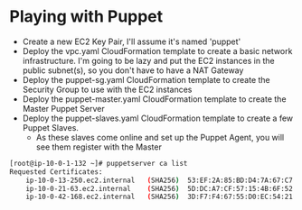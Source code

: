 # Playing with Puppet

- Create a new EC2 Key Pair, I'll assume it's named 'puppet'
- Deploy the vpc.yaml CloudFormation template to create a basic network infrastructure.  I'm going to be lazy and put the EC2 instances in the public subnet(s), so you don't have to have a NAT Gateway
- Deploy the puppet-sg.yaml CloudFormation template to create the Security Group to use with the EC2 instances
- Deploy the puppet-master.yaml CloudFormation template to create the Master Puppet Server
- Deploy the puppet-slaves.yaml CloudFormation template to create a few Puppet Slaves.
  - As these slaves come online and set up the Puppet Agent, you will see them register with the Master

```bash
[root@ip-10-0-1-132 ~]# puppetserver ca list
Requested Certificates:
    ip-10-0-13-250.ec2.internal   (SHA256)  53:EF:2A:85:BD:D4:7A:67:C7:F3:F8:0B:F6:C5:13:11:BD:39:B0:CC:96:FC:14:DA:8C:88:9D:E4:48:7A:D0:6F
    ip-10-0-21-63.ec2.internal    (SHA256)  5D:DC:A7:CF:57:15:4B:6F:52:B9:C4:2E:88:54:BA:2C:89:CA:70:42:58:53:18:97:54:AE:86:0F:99:00:18:87
    ip-10-0-42-168.ec2.internal   (SHA256)  3D:F7:F4:67:55:D0:EC:54:21:37:2E:58:4C:50:EF:B6:85:B7:DA:9D:50:8C:E3:2C:ED:79:0B:EE:3F:27:09:64
```
